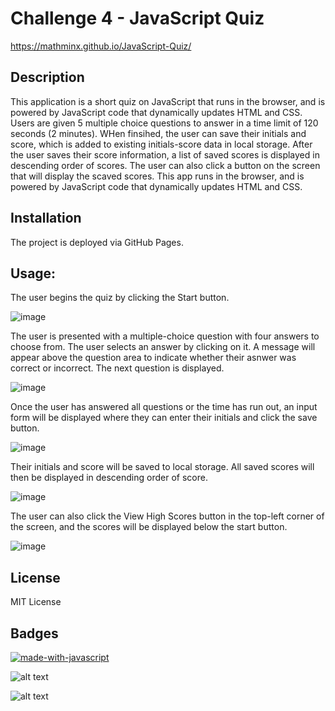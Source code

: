 # Challenge 4 - JavaScript Quiz

https://mathminx.github.io/JavaScript-Quiz/

## Description
This application is a short quiz on JavaScript that runs in the browser, and is powered by JavaScript code that dynamically updates HTML and CSS. Users are given 5 multiple choice questions to answer in a time limit of 120 seconds (2 minutes). WHen finsihed, the user can save their initials and score, which is added to existing initials-score data in local storage. After the user saves their score information, a list of saved scores is displayed in descending order of scores. The user can also click a button on the screen that will display the scaved scores. This app runs in the browser, and is powered by JavaScript code that dynamically updates HTML and CSS. 

## Installation
The project is deployed via GitHub Pages.

## Usage:

The user begins the quiz by clicking the Start button.

![image](https://user-images.githubusercontent.com/122234007/220697425-ed5e8079-41e1-414a-9456-94d57034e042.png)



The user is presented with a multiple-choice question with four answers to choose from. The user selects an answer by clicking on it. A message will appear above the question area to indicate whether their asnwer was correct or incorrect. The next question is displayed.

![image](https://user-images.githubusercontent.com/122234007/220697610-d1385cd9-bcd8-4f8f-b0ec-b8c064bafab5.png)



Once the user has answered all questions or the time has run out, an input form will be displayed where they can enter their initials and click the save button. 

![image](https://user-images.githubusercontent.com/122234007/220700690-b9f776e8-ef8f-40e8-98b8-86038afb7439.png)



Their initials and score will be saved to local storage. All saved scores will then be displayed in descending order of score.

![image](https://user-images.githubusercontent.com/122234007/220700837-1df4fe0a-5d1d-48ac-8adb-200c47c5148b.png)



The user can also click the View High Scores button in the top-left corner of the screen, and the scores will be displayed below the start button.

![image](https://user-images.githubusercontent.com/122234007/220704601-601cac39-9bb6-4ed3-b40d-4a491375e7b9.png)


## License

MIT License

## Badges

[![made-with-javascript](https://img.shields.io/badge/Made%20with-JavaScript-1f425f.svg)](https://www.javascript.com)

![alt text](https://img.shields.io/badge/HTML-239120?style=for-the-badge&logo=html5&logoColor=white)

![alt text]( https://img.shields.io/badge/CSS-239120?&style=for-the-badge&logo=css3&logoColor=white)


